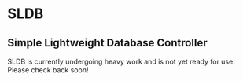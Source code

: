 # SLDB
## Simple Lightweight Database Controller

SLDB is currently undergoing heavy work and is not yet ready for use. Please check back soon!